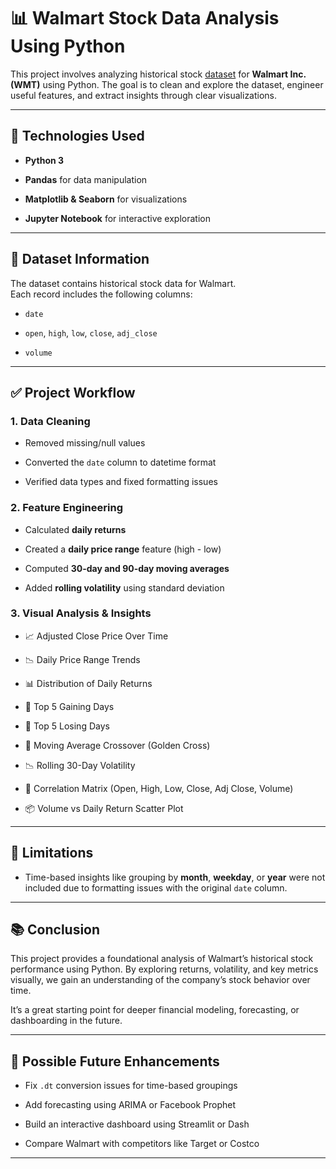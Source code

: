 # 📊 Walmart Stock Data Analysis Using Python

This project involves analyzing historical stock [dataset](https://www.kaggle.com/datasets/abdmental01/wmt-stock-data-insights-and-trends) for **Walmart Inc. (WMT)** using Python. The goal is to clean and explore the dataset, engineer useful features, and extract insights through clear visualizations.

----------

## 🧰 Technologies Used

-   **Python 3**
    
-   **Pandas** for data manipulation
    
-   **Matplotlib & Seaborn** for visualizations
    
-   **Jupyter Notebook** for interactive exploration
    

----------

## 📁 Dataset Information

The dataset contains historical stock data for Walmart.  
Each record includes the following columns:

-   `date`
    
-   `open`, `high`, `low`, `close`, `adj_close`
    
-   `volume`
    

----------

## ✅ Project Workflow

### 1. Data Cleaning

-   Removed missing/null values
    
-   Converted the `date` column to datetime format
    
-   Verified data types and fixed formatting issues
    

### 2. Feature Engineering

-   Calculated **daily returns**
    
-   Created a **daily price range** feature (high - low)
    
-   Computed **30-day and 90-day moving averages**
    
-   Added **rolling volatility** using standard deviation
    

### 3. Visual Analysis & Insights

-   📈 Adjusted Close Price Over Time
    
-   📉 Daily Price Range Trends
    
-   📊 Distribution of Daily Returns
    
-   🔼 Top 5 Gaining Days
    
-   🔽 Top 5 Losing Days
    
-   🔁 Moving Average Crossover (Golden Cross)
    
-   📉 Rolling 30-Day Volatility
    
-   🧪 Correlation Matrix (Open, High, Low, Close, Adj Close, Volume)
    
-   📦 Volume vs Daily Return Scatter Plot
    

----------

## 📌 Limitations

-   Time-based insights like grouping by **month**, **weekday**, or **year** were not included due to formatting issues with the original `date` column.
    

----------

## 📚 Conclusion

This project provides a foundational analysis of Walmart’s historical stock performance using Python. By exploring returns, volatility, and key metrics visually, we gain an understanding of the company’s stock behavior over time.

It’s a great starting point for deeper financial modeling, forecasting, or dashboarding in the future.

----------

## 🚀 Possible Future Enhancements

-   Fix `.dt` conversion issues for time-based groupings
    
-   Add forecasting using ARIMA or Facebook Prophet
    
-   Build an interactive dashboard using Streamlit or Dash
    
-   Compare Walmart with competitors like Target or Costco
    

----------

